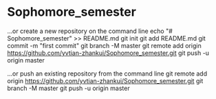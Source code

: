 # Sophomore_semester

…or create a new repository on the command line
echo "# Sophomore_semester" >> README.md
git init
git add README.md
git commit -m "first commit"
git branch -M master
git remote add origin https://github.com/yvtian-zhankui/Sophomore_semester.git
git push -u origin master
                
…or push an existing repository from the command line
git remote add origin https://github.com/yvtian-zhankui/Sophomore_semester.git
git branch -M master
git push -u origin master